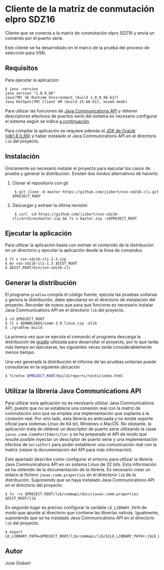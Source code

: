 # Cliente de la matriz de conmutación elpro SDZ16

Cliente que se conecta a la matriz de conmutación elpro SDZ16 y envía un comando por el puerto serie.

Este cliente se ha desarrollado en el marco de la prueba del proceso de selección para VSN.

## Requisitos

Para ejecutar la aplicación:

    $ java -version
    java version "1.8.0_66"
    Java(TM) SE Runtime Environment (build 1.8.0_66-b17)
    Java HotSpot(TM) Client VM (build 25.66-b17, mixed mode)

Para utilizar las funciones de [Java Communications API](http://www.oracle.com/technetwork/java/javasebusiness/downloads/java-archive-downloads-misc-419423.html) y obtener descriptores efectivos de puertos serie del sistema es necesario configurar el sistema según se indica [a continuación](#javax-comm).

Para compilar la aplicación se requiere además el [JDK de Oracle (jdk1.8.0_66)](http://www.oracle.com/technetwork/java/javase/downloads/index.html) y haber instalado el Java Communications API en el directorio `lib` del proyecto.

## Instalación

Únicamente es necesario instalar el proyecto para ejecutar los casos de prueba y generar la distribución. Existen dos modos alternativos de hacerlo:

1. Clonar el repositorio con git

        $ git clone -b master https://github.com/jisbert/vsn-sdz16-cli.git $PROJECT_ROOT

2. Descargar y extraer la última revisión

        $ curl -LO https://github.com/jisbert/vsn-sdz16-cli/archive/master.zip && 7z x master.zip -o$PROJECT_ROOT

## Ejecutar la aplicación

Para utilizar la aplicación basta con extraer el contenido de la distribución en un directorio y ejecutar la aplicación desde la línea de comandos.

    $ 7z x vsn-sdz16-cli-1.3.zip
    $ mv vsn-sdz16-cli-1.3 $DIST_ROOT
    $ $DIST_ROOT/bin/vsn-sdz16-cli

## Generar la distribución

El programa `gradlew` compila el código fuente, ejecuta las pruebas unitarias y genera la distribución, debe ejecutarse en el directorio de instalación del proyecto. Recordar de nuevo que para que funcione es necesario instalar Java Communications API en el directorio `lib` del proyecto.

    $ cd $PROJECT_ROOT
    $ 7z x $DOWNLOADS/comm-3.0_linux.zip -olib
    $ ./gradlew build

La primera vez que se ejecuta el comando el programa descarga la distribución de [gradle](http://gradle.org/) utilizada para desarrollar el proyecto, por lo que tarda más tiempo en ejecutarse, las siguientes veces tarda considerablemente menos tiempo.

Una vez generada la distribución el informe de las pruebas unitarias puede consultarse en la siguiente ubicación

```bash
$ firefox $PROJECT_ROOT/build/reports/tests/index.html
```

## Utilizar la librería Java Communications API<a name="javax-comm"></a>

Para utilizar esta aplicación no es necesario utilizar Java Communications API, puesto que no se establece una conexión real con la matriz de conmutación sino que se emplea una implementación que suplanta a la conexión real. Por otro lado, esta librería es anticuada y no existe soporte oficial para sistemas Linux de 64 bit, Windows o MacOS. No obstante, la aplicación trata de obtener un descriptor de puerto serie utilizando la clase `javax.comm.CommPortIdentifier` y se ha preparado el API de modo que resulte posible inyectar un descriptor de puerto serie y una implementación efectiva de `SerialPort` para poder establecer una comunicación real con la matriz (véase la documentación del API para más información).

Este apartado describe como configurar el entorno para utilizar la librería Java Communications API en un sistema Linux de 32 bits. Esta información se ha obtenido de la documentación de la librería. Es necesario crear un enlace al fichero `javax.comm.properties` en el directorio `lib` de la distribución. Suponiendo que se haya instalado Java Communications API en el directorio del proyecto:

    $ ln -rs $PROJECT_ROOT/lib/commapi/docs/javax.comm.properties $DIST_ROOT/lib

En segundo lugar es preciso configurar la variable `LD_LIBRARY_PATH` de modo que apunte al directorio que contiene las librerías nativas. Igualmente, suponiendo que se ha instalado Java Communications API en el directorio `lib` del proyecto.

    $ export LD_LIBRARY_PATH=$PROJECT_ROOT/lib/commapi/lib/${LD_LIBRARY_PATH+:}$LD_LIBRARY_PATH

## Autor

Jose Gisbert
